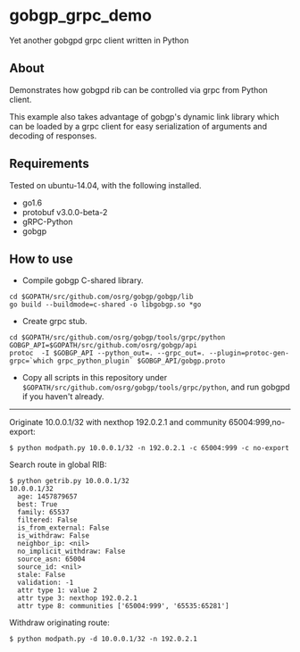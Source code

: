 # gobgp_grpc_demo
Yet another gobgpd grpc client written in Python

## About
Demonstrates how gobgpd rib can be controlled via grpc from Python client. 

This example also takes advantage of gobgp's dynamic link library which can be loaded by a grpc client for easy serialization of arguments and decoding of responses.

## Requirements

Tested on ubuntu-14.04, with the following installed. 

* go1.6
* protobuf v3.0.0-beta-2
* gRPC-Python
* gobgp

## How to use

* Compile gobgp C-shared library.
```
cd $GOPATH/src/github.com/osrg/gobgp/gobgp/lib
go build --buildmode=c-shared -o libgobgp.so *go
```

* Create grpc stub.
```
cd $GOPATH/src/github.com/osrg/gobgp/tools/grpc/python
GOBGP_API=$GOPATH/src/github.com/osrg/gobgp/api
protoc  -I $GOBGP_API --python_out=. --grpc_out=. --plugin=protoc-gen-grpc=`which grpc_python_plugin` $GOBGP_API/gobgp.proto
```

* Copy all scripts in this repository under `$GOPATH/src/github.com/osrg/gobgp/tools/grpc/python`, and run gobgpd if you haven't already.

---
Originate 10.0.0.1/32 with nexthop 192.0.2.1 and community 65004:999,no-export:
```
$ python modpath.py 10.0.0.1/32 -n 192.0.2.1 -c 65004:999 -c no-export
```

Search route in global RIB:
```
$ python getrib.py 10.0.0.1/32
10.0.0.1/32
  age: 1457879657
  best: True
  family: 65537
  filtered: False
  is_from_external: False
  is_withdraw: False
  neighbor_ip: <nil>
  no_implicit_withdraw: False
  source_asn: 65004
  source_id: <nil>
  stale: False
  validation: -1
  attr type 1: value 2
  attr type 3: nexthop 192.0.2.1
  attr type 8: communities ['65004:999', '65535:65281']
  ```
  
Withdraw originating route:
  ```
  $ python modpath.py -d 10.0.0.1/32 -n 192.0.2.1
  ```
